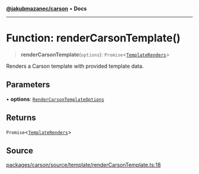 [**@jakubmazanec/carson**](../README.md) • **Docs**

---

# Function: renderCarsonTemplate()

> **renderCarsonTemplate**(`options`):
> `Promise`\<[`TemplateRenders`](../type-aliases/TemplateRenders.md)\>

Renders a Carson template with provided template data.

## Parameters

• **options**: [`RenderCarsonTemplateOptions`](../type-aliases/RenderCarsonTemplateOptions.md)

## Returns

`Promise`\<[`TemplateRenders`](../type-aliases/TemplateRenders.md)\>

## Source

[packages/carson/source/template/renderCarsonTemplate.ts:18](https://github.com/jakubmazanec/tools/blob/bb20df5276ddb119762948adc2cda520aef09f0f/packages/carson/source/template/renderCarsonTemplate.ts#L18)
